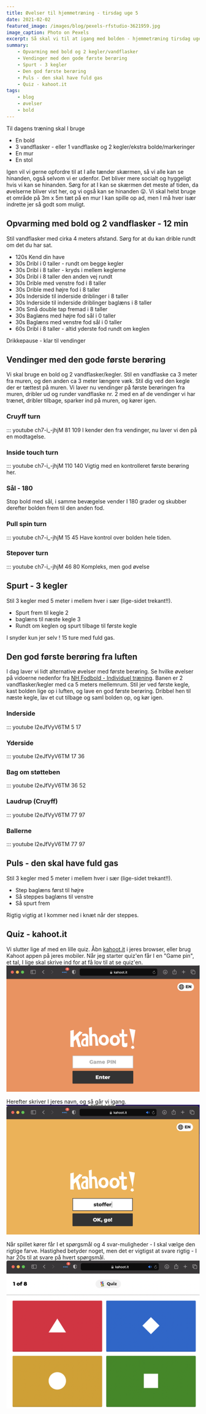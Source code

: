 ```yaml
---
title: Øvelser til hjemmetræning - tirsdag uge 5
date: 2021-02-02
featured_image: /images/blog/pexels-rfstudio-3621959.jpg
image_caption: Photo on Pexels
excerpt: Så skal vi til at igang med bolden - hjemmetræning tirsdag uge 3
summary: 
    - Opvarming med bold og 2 kegler/vandflasker
    - Vendinger med den gode første berøring
    - Spurt - 3 kegler
    - Den god første berøring
    - Puls - den skal have fuld gas
    - Quiz - kahoot.it
tags:
    - blog
    - øvelser
    - bold
---
```


Til dagens træning skal I bruge
 - En bold
 - 3 vandflasker - eller 1 vandflaske og 2 kegler/ekstra bolde/markeringer
 - En mur
 - En stol

Igen vil vi gerne opfordre til at I alle tænder skærmen, så vi alle kan se hinanden, også selvom vi er udenfor. Det bliver mere socialt og hyggeligt hvis vi kan se hinanden.
Sørg for at I kan se skærmen det meste af tiden, da øvelserne bliver vist her, og vi også kan se hinanden 😛.
Vi skal helst bruge et område på 3m x 5m tæt på en mur I kan spille op ad, men I må hver især indrette jer så godt som muligt.

## Opvarming med bold og 2 vandflasker - 12 min
Stil vandflasker med cirka 4 meters afstand. Sørg for at du kan drible rundt om det du har sat.
 - 120s Kend din have
 - 30s Dribl i 0 taller - rundt om begge kegler
 - 30s Dribl i 8 taller - kryds i mellem keglerne
 - 30s Dribl i 8 taller den anden vej rundt
 - 30s Drible med venstre fod i 8 taller
 - 30s Drible med højre fod i 8 taller
 - 30s Inderside til inderside driblinger i 8 taller
 - 30s Inderside til inderside driblinger baglæns i 8 taller
 - 30s Små double tap fremad i 8 taller
 - 30s Baglæns med højre fod sål i 0 taller
 - 30s Baglæns med venstre fod sål i 0 taller
 - 60s Dribl i 8 taller - altid yderste fod rundt om keglen

Drikkepause - klar til vendinger


## Vendinger med den gode første berøring
Vi skal bruge en bold og 2 vandflasker/kegler. Stil en vandflaske ca 3 meter fra muren, og den anden ca 3 meter længere væk. Stil dig ved den kegle der er tættest på muren. Vi laver nu vendinger på første berøringen fra muren, dribler ud og runder vandflaske nr. 2 med en af de vendinger vi har trænet, dribler tilbage, sparker ind på muren, og kører igen.

### Cruyff turn 
::: youtube ch7-i_-jhjM 81 109
I kender den fra vendinger, nu laver vi den på en modtagelse.

### Inside touch turn 
::: youtube ch7-i_-jhjM 110 140
Vigtig med en kontrolleret første berøring her.

### Sål - 180
Stop bold med sål, i samme bevægelse vender I 180 grader og skubber derefter bolden frem til den anden fod.


### Pull spin turn
::: youtube ch7-i_-jhjM 15 45
Have kontrol over bolden hele tiden.

### Stepover turn 
::: youtube ch7-i_-jhjM 46 80
Kompleks, men god øvelse

## Spurt - 3 kegler
Stil 3 kegler med 5 meter i mellem hver i sær (lige-sidet trekant!!).
- Spurt frem til kegle 2
- baglæns til næste kegle 3
- Rundt om keglen og spurt tilbage til første kegle

I snyder kun jer selv ! 15 ture med fuld gas.

## Den god første berøring fra luften
I dag laver vi lidt alternative øvelser med første berøring. Se hvilke øvelser på vidoerne nedenfor fra [NH Fodbold - Individuel træning](https://www.youtube.com/channel/UC67HhgenaWDj0RPrQVYo3XQ).
Banen er 2 vandflasker/kegler med ca 5 meters mellemrum. Stil jer ved første kegle, kast bolden lige op i luften, og lave en god første berøring. Dribbel hen til næste kegle, lav et cut tilbage og saml bolden op, og kør igen.


### Inderside
::: youtube I2eJfVyV6TM 5 17

### Yderside
::: youtube I2eJfVyV6TM 17 36

### Bag om støtteben
::: youtube I2eJfVyV6TM 36 52

### Laudrup (Cruyff)
::: youtube I2eJfVyV6TM 77 97

### Ballerne
::: youtube I2eJfVyV6TM 77 97

## Puls - den skal have fuld gas
Stil 3 kegler med 5 meter i mellem hver i sær (lige-sidet trekant!!).
- Step baglæns først til højre
- Så steppes baglæns til venstre
- Så spurt frem

Rigtig vigtig at I kommer ned i knæt når der steppes.

## Quiz - kahoot.it
Vi slutter lige af med en lille quiz. Åbn [kahoot.it](https://kahoot.it) i jeres browser, eller brug Kahoot appen på jeres mobiler. Når jeg starter quiz'en får I en "Game pin", et tal, I lige skal skrive ind for at få lov til at se quiz'en. 
![Kahoot Game Pin](/images/kahoot_game_pin.png "Enter Kahoot Game Pin")

Herefter skriver I jeres navn, og så går vi igang.
![Kahoot Nickname](/images/kahoot_nickname.png "Enter Kahoot nickname")

Når spillet kører får I et spørgsmål og 4 svar-muligheder - I skal vælge den rigtige farve. Hastighed betyder noget, men det er vigtigst at svare rigtig - I har 20s til at svare på hvert spørgsmål.
![Kahoot Choose answer](/images/kahoot_options.png "Choose correct Kahoot answer option")


